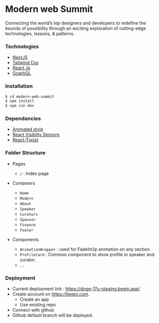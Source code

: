 # Modern web Summit
Connecting the world’s top designers and developers to redefine the bounds of possibility through an exciting exploration of cutting-edge technologies, lessons, & patterns.

### Technologies
- [NextJS]
- [Tailwind Css]
- [React Js]
- [GraphQL]

[NextJS]: <https://nextjs.org/>
[Tailwind Css]: <https://tailwindcss.com/>
[React Js]: <https://reactjs.org/>
[GraphQL]: <https://graphql.org/>
[Animated style]: <https://animate.style/>
[React Visiblity Sensors]: <https://github.com/joshwnj/react-visibility-sensor>
[React-Typist]: <https://github.com/jstejada/react-typist>

### Installation
```sh
$ cd modern-web-summit
$ npm install
$ npm run dev
```

### Dependancies
- [Animated style]
- [React Visiblity Sensors]
- [React-Typist]


### Folder Structure
- Pages
    - `/` : Index page 

- Containers
    - `Home`
    - `Modern`
    - `About`
    - `Speaker`
    - `Curators`
    - `Sponsor`
    - `Finance`
    - `Footer`

- Components
    - `AnimationWrapper` : used for FadeInUp animation on any section.
    - `ProfileCard` : Common component to show profile in speaker and curator.
    - ...

### Deployment
- Current deployment link : https://doge-17u-staging.begin.app/
- Create account on https://begin.com.
    - Create an app
    - Use existing repo
- Connect with github
- Github default branch will be deployed.
